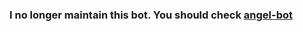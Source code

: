 ### I no longer maintain this bot. You should check [angel-bot](https://github.com/vuxxs/angel-bot)
